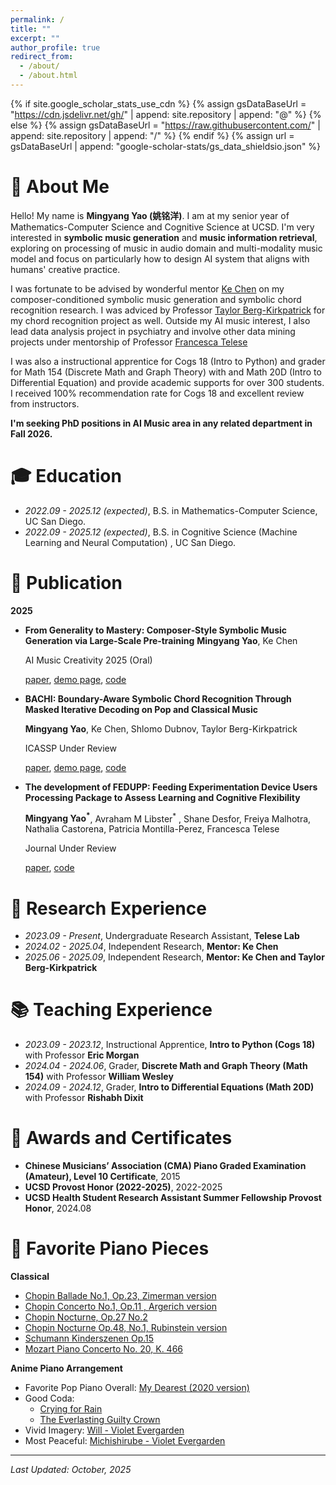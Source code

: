 ```yaml
---
permalink: /
title: ""
excerpt: ""
author_profile: true
redirect_from: 
  - /about/
  - /about.html
---
```


{% if site.google_scholar_stats_use_cdn %}
{% assign gsDataBaseUrl = "https://cdn.jsdelivr.net/gh/" | append: site.repository | append: "@" %}
{% else %}
{% assign gsDataBaseUrl = "https://raw.githubusercontent.com/" | append: site.repository | append: "/" %}
{% endif %}
{% assign url = gsDataBaseUrl | append: "google-scholar-stats/gs_data_shieldsio.json" %}

<span class='anchor' id='about-me'></span>

# 🎵 About Me  

Hello! My name is **Mingyang Yao (姚铭洋)**. I am at my senior year of Mathematics-Computer Science and Cognitive Science at UCSD. I'm very interested in **symbolic music generation** and **music information retrieval**, exploring on processing of music in audio domain and multi-modality music model and focus on particularly how to design AI system that aligns with humans' creative practice.

I was fortunate to be advised by wonderful mentor [Ke Chen](https://www.knutchen.com/) on my composer-conditioned symbolic music generation and symbolic chord recognition research. I was adviced by Professor [Taylor Berg-Kirkpatrick](https://cseweb.ucsd.edu/~tberg/) for my chord recognition project as well. Outside my AI music interest, I also lead data analysis project in psychiatry and involve other data mining projects under mentorship of Professor [Francesca Telese](https://www.teleselab.com/team-1/principal-investigator-dt3zz-2jdk9-csgbr)

I was also a instructional apprentice for Cogs 18 (Intro to Python) and grader for Math 154 (Discrete Math and Graph Theory) with and Math 20D (Intro to Differential Equation) and provide academic supports for over 300 students. I received 100% recommendation rate for Cogs 18 and excellent review from instructors.

**I'm seeking PhD positions in AI Music area in any related department in Fall 2026.**

# 🎓 Education

- *2022.09 - 2025.12 (expected)*, B.S. in Mathematics-Computer Science, UC San Diego.
- *2022.09 - 2025.12 (expected)*, B.S. in Cognitive Science (Machine Learning and Neural Computation) , UC San Diego.

# 📜 Publication

**2025**
- **From Generality to Mastery: Composer‑Style Symbolic Music Generation via Large‑Scale Pre‑training**
  **Mingyang Yao**, Ke Chen
  
  AI Music Creativity 2025 (Oral)
  
  [paper](https://arxiv.org/abs/2506.17497), [demo page](https://generality-mastery.github.io/), [code](https://github.com/AndyWeasley2004/Generality-to-Mastery)

- **BACHI: Boundary-Aware Symbolic Chord Recognition Through Masked Iterative Decoding on Pop and Classical Music**
  
  **Mingyang Yao**, Ke Chen, Shlomo Dubnov, Taylor Berg-Kirkpatrick
  
  ICASSP Under Review
  
  [paper](https://arxiv.org/abs/2510.06528), [demo page](https://andyweasley2004.github.io/BACHI/), [code](https://github.com/AndyWeasley2004/BACHI_Chord_Recognition)

- **The development of FEDUPP: Feeding Experimentation Device Users Processing Package to Assess Learning and Cognitive Flexibility**
  
  **Mingyang Yao<sup>*</sup>**, Avraham M Libster<sup>*</sup> , Shane Desfor, Freiya Malhotra, Nathalia Castorena, Patricia Montilla-Perez, Francesca Telese
  
  Journal Under Review 
  
  [paper](https://www.biorxiv.org/content/10.1101/2025.08.14.670424v1.abstract), [code](https://github.com/ftlabucsd/FED3-data)


# 💼 Research Experience

- *2023.09 - Present*, Undergraduate Research Assistant, **Telese Lab**
- *2024.02 - 2025.04*, Independent Research, **Mentor: Ke Chen**
- *2025.06 - 2025.09*, Independent Research, **Mentor: Ke Chen and Taylor Berg-Kirkpatrick**

# 📚 Teaching Experience

- *2023.09 - 2023.12*, Instructional Apprentice, **Intro to Python (Cogs 18)** with Professor **Eric Morgan**
- *2024.04 - 2024.06*, Grader, **Discrete Math and Graph Theory (Math 154)** with Professor **William Wesley**
- *2024.09 - 2024.12*, Grader, **Intro to Differential Equations (Math 20D)** with Professor **Rishabh Dixit**


# 🥇 Awards and Certificates

- **Chinese Musicians’ Association (CMA) Piano Graded Examination (Amateur), Level 10 Certificate**, 2015
- **UCSD Provost Honor (2022-2025)**, 2022-2025
- **UCSD Health Student Research Assistant Summer Fellowship Provost Honor**, 2024.08


# 🎹 Favorite Piano Pieces

**Classical**
- [Chopin Ballade No.1, Op.23, Zimerman version](https://www.youtube.com/watch?v=BSFNl4roGlI&list=RDBSFNl4roGlI&start_radio=1)
- [Chopin Concerto No.1, Op.11 , Argerich version](https://www.youtube.com/watch?v=gV_x_QY1P5c&list=RDgV_x_QY1P5c&start_radio=1)
- [Chopin Nocturne, Op.27 No.2](https://www.youtube.com/watch?v=Y7UTWYO25Y4&list=RDY7UTWYO25Y4&start_radio=1)
- [Chopin Nocturne Op.48, No.1, Rubinstein version](https://www.youtube.com/watch?v=h_vZtpjNKVE&list=RDh_vZtpjNKVE&start_radio=1)
- [Schumann Kinderszenen Op.15](https://www.youtube.com/watch?v=yibf6QNjgGU&list=RDyibf6QNjgGU&start_radio=1)
- [Mozart Piano Concerto No. 20, K. 466](https://www.youtube.com/watch?v=yM8CFR01KwQ&list=RDyM8CFR01KwQ&start_radio=1)

**Anime Piano Arrangement**
- Favorite Pop Piano Overall: [My Dearest (2020 version)](https://www.youtube.com/watch?v=lAXJPop9LaY)
- Good Coda:
  - [Crying for Rain](https://www.youtube.com/watch?v=TyjgGSTA0QQ)
  - [The Everlasting Guilty Crown](https://www.youtube.com/watch?v=ozDObIWJ4NA)
- Vivid Imagery: [Will - Violet Evergarden](https://www.youtube.com/watch?v=QJfXc0YZkT8)
- Most Peaceful: [Michishirube - Violet Evergarden](https://www.youtube.com/watch?v=Vit_RIHhDMg)

---

*Last Updated: October, 2025*
